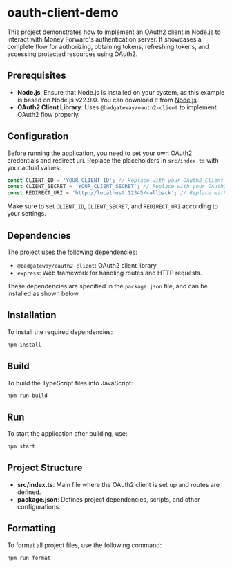 # oauth-client-demo

This project demonstrates how to implement an OAuth2 client in Node.js to interact with Money Forward's authentication server. It showcases a complete flow for authorizing, obtaining tokens, refreshing tokens, and accessing protected resources using OAuth2.

## Prerequisites

- **Node.js**: Ensure that Node.js is installed on your system, as this example is based on Node.js v22.9.0. You can download it from [Node.js](https://nodejs.org/).
- **OAuth2 Client Library**: Uses `@badgateway/oauth2-client` to implement OAuth2 flow properly.

## Configuration

Before running the application, you need to set your own OAuth2 credentials and redirect uri. Replace the placeholders in `src/index.ts` with your actual values:

```javascript
const CLIENT_ID = 'YOUR_CLIENT_ID'; // Replace with your OAuth2 Client ID
const CLIENT_SECRET = 'YOUR_CLIENT_SECRET'; // Replace with your OAuth2 Client Secret
const REDIRECT_URI = 'http://localhost:12345/callback'; // Replace with your Redirect URI
```

Make sure to set `CLIENT_ID`, `CLIENT_SECRET`, and `REDIRECT_URI` according to your settings.

## Dependencies

The project uses the following dependencies:

- `@badgateway/oauth2-client`: OAuth2 client library.
- `express`: Web framework for handling routes and HTTP requests.

These dependencies are specified in the `package.json` file, and can be installed as shown below.

## Installation

To install the required dependencies:

```bash
npm install
```

## Build

To build the TypeScript files into JavaScript:

```bash
npm run build
```

## Run

To start the application after building, use:

```bash
npm start
```

## Project Structure

- **src/index.ts**: Main file where the OAuth2 client is set up and routes are defined.
- **package.json**: Defines project dependencies, scripts, and other configurations.

## Formatting

To format all project files, use the following command:

```bash
npm run format
```
